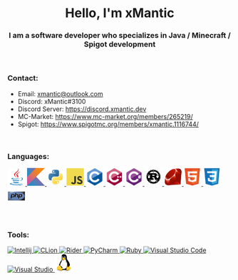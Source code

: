 <h1 align="center">Hello, I'm xMantic</h1>

<h3 align="center">I am a software developer who specializes in Java / Minecraft / Spigot development</h3>
<br>
<h3 align="left">Contact:</h3>

- Email: xmantic@outlook.com
- Discord: xMantic#3100
- Discord Server: https://discord.xmantic.dev
- MC-Market: https://www.mc-market.org/members/265219/
- Spigot: https://www.spigotmc.org/members/xmantic.1116744/

<br>
<h3 align="left">Languages:</h3>
<p align="left">
	<a href="https://www.java.com" target="_blank"> 
		<img src="https://raw.githubusercontent.com/devicons/devicon/master/icons/java/java-original.svg" alt="Java" width="40" height="40"/>
	</a>
	<a href="https://kotlinlang.org/" target="_blank">
		<img src="https://raw.githubusercontent.com/devicons/devicon/master/icons/kotlin/kotlin-original.svg" alt="Kotlin" width="40" height="40"/>
	</a>
	<a href="https://www.python.org/" target="_blank">
		<img src="https://raw.githubusercontent.com/devicons/devicon/master/icons/python/python-original.svg" alt="Python" width="40" height="40"/>
	</a>
	<a href="https://www.javascript.com/" target="_blank">
		<img src="https://raw.githubusercontent.com/devicons/devicon/master/icons/javascript/javascript-original.svg" alt="JavaScript" width="40" height="40"/>
	</a>
		<a href="https://www.cprogramming.com/" target="_blank">
		<img src="https://raw.githubusercontent.com/devicons/devicon/master/icons/c/c-original.svg" alt="C" width="40" height="40"/>
	</a>
	<a href="https://www.cplusplus.com/" target="_blank">
		<img src="https://raw.githubusercontent.com/devicons/devicon/master/icons/cplusplus/cplusplus-original.svg" alt="C++" width="40" height="40"/>
	</a>
	<a href="https://docs.microsoft.com/en-us/dotnet/csharp/" target="_blank">
		<img src="https://raw.githubusercontent.com/devicons/devicon/master/icons/csharp/csharp-original.svg" alt="C#" width="40" height="40"/>
	</a>
	<a href="https://www.rust-lang.org/" target="_blank">
		<img src="https://raw.githubusercontent.com/devicons/devicon/master/icons/rust/rust-plain.svg" alt="Rust" width="40" height="40"/>
	</a>
	<a href="https://www.ruby-lang.org/en/" target="_blank">
		<img src="https://raw.githubusercontent.com/devicons/devicon/master/icons/ruby/ruby-original.svg" alt="Ruby" width="40" height="40"/>
	</a>
	<a href="https://html.com/" target="_blank">
		<img src="https://raw.githubusercontent.com/devicons/devicon/master/icons/html5/html5-original.svg" alt="HTML" width="40" height="40"/>
	</a>
	<a href="https://developer.mozilla.org/en-US/docs/Web/CSS" target="_blank">
		<img src="https://raw.githubusercontent.com/devicons/devicon/master/icons/css3/css3-original.svg" alt="CSS" width="40" height="40"/>
	</a>
	<a href="https://www.php.net/" target="_blank">
		<img src="https://raw.githubusercontent.com/devicons/devicon/master/icons/php/php-original.svg" alt="PHP" width="40" height="40"/>
	</a>
</p>

<br>

<h3 align="left">Tools:</h3>
<p align="left">
	<a href="https://www.jetbrains.com/idea/" target="_blank"> 
		<img src="https://upload.wikimedia.org/wikipedia/commons/thumb/9/9c/IntelliJ_IDEA_Icon.svg/1200px-IntelliJ_IDEA_Icon.svg.png" alt="Intellij" width="40" height="40"/>
	</a>
	<a href="https://www.jetbrains.com/clion/" target="_blank"> 
		<img src="https://static-00.iconduck.com/assets.00/clion-icon-512x512-voz1nhcz.png" alt="CLion" width="40" height="40"/>
	</a>
	<a href="https://www.jetbrains.com/rider/" target="_blank"> 
		<img src="https://assets.website-files.com/5db19bb5bc2c146525fed407/5df796b79fcc8fcb43a79084_rider_logo_300x300.png" alt="Rider" width="40" height="40"/>
	</a>
	<a href="https://www.jetbrains.com/pycharm/" target="_blank"> 
		<img src="https://resources.jetbrains.com/storage/products/pycharm/img/meta/pycharm_logo_300x300.png" alt="PyCharm" width="40" height="40"/>
	</a>
	<a href="https://www.jetbrains.com/ruby/" target="_blank"> 
		<img src="https://resources.jetbrains.com/storage/products/rubymine/img/meta/rubymine_logo_300x300.png" alt="Ruby" width="40" height="40"/>
	</a>
	<a href="https://code.visualstudio.com/" target="_blank"> 
		<img src="https://upload.wikimedia.org/wikipedia/commons/thumb/9/9a/Visual_Studio_Code_1.35_icon.svg/1200px-Visual_Studio_Code_1.35_icon.svg.png" alt="Visual Studio Code" width="40" height="40"/>
	</a>
	<a href="https://visualstudio.microsoft.com/" target="_blank"> 
		<img src="https://upload.wikimedia.org/wikipedia/commons/thumb/5/59/Visual_Studio_Icon_2019.svg/2060px-Visual_Studio_Icon_2019.svg.png" alt="Visual Studio" width="40" height="40"/>
	</a>
	<a href="https://www.linux.org/" target="_blank"> 
		<img src="https://raw.githubusercontent.com/devicons/devicon/master/icons/linux/linux-original.svg" alt="Linux" width="40" height="40"/>
	</a>
</p>
